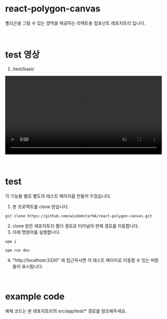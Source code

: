 # react-polygon-canvas
폴리곤을 그릴 수 있는 영역을 제공하는 리액트용 컴포넌트 레포지토리 입니다.

<br />

# test 영상
1. /test/basic 

<video 
  src="https://github.com/wisdomstar94/react-polygon-canvas/assets/93423564/d5aede5d-5c8b-41fd-a0f0-c99571ee121e" 
  style="width: 100%; height: auto;"
  autoplay
  loop
  muted
  playsinline></video>

<br />

# test
각 기능들 별로 별도의 테스트 페이지를 만들어 두었습니다. 
1. 본 프로젝트를 clone 받습니다.
```
git clone https://github.com/wisdomstar94/react-polygon-canvas.git
```
2. clone 받은 레포지토리 폴더 경로로 터미널의 현재 경로를 이동합니다.
3. 아래 명령어를 실행합니다.
```
npm i
```
```
npm run dev
```
4. "http://localhost:3330" 에 접근하시면 각 테스트 페이지로 이동할 수 있는 버튼들이 표시됩니다.

<br />

# example code
예제 코드는 본 레포지토리의 src/app/test/* 경로를 참조해주세요.

<br />